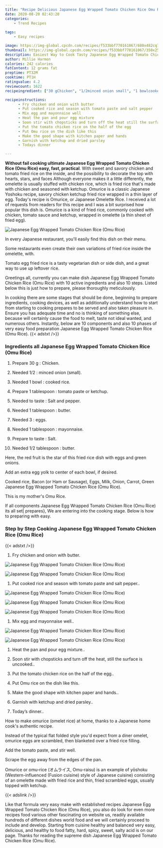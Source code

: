 ```yaml
---
title: "Recipe Delicious Japanese Egg Wrapped Tomato Chicken Rice Omu Rice"
date: 2020-08-20 02:43:20
categories:
    - Trend Recipes
    
tags:
    - Easy recipes

image: https://img-global.cpcdn.com/recipes/f533bbf770161067/680x482cq70/japanese-egg-wrapped-tomato-chicken-rice-omu-rice-recipe-main-photo.jpg
thumbnail: https://img-global.cpcdn.com/recipes/f533bbf770161067/350x250cq70/japanese-egg-wrapped-tomato-chicken-rice-omu-rice-recipe-main-photo.jpg
description: Easiest Way to Cook Tasty Japanese Egg Wrapped Tomato Chicken Rice Omu Rice with 10 ingredients and 10 stages of easy cooking.
author: Millie Harmon
calories: 242 calories
fatContent: 12 grams fat
preptime: PT32M
cooktime: PT1H
ratingvalue: 4.2
reviewcount: 1622
recipeingredient: ["30 gChicken", "1/2minced onion small", "1 bowlcooked rice", "1 tablespoontomato paste or ketchup", "to tasteSalt and pepper", "1 tablespoonbutter", "3eggs", "1 tablespoonmayonnaise", "to tasteSalt", "1/2 tablespoonbutter"]

recipeinstructions: 
      - Fry chicken and onion with butter 
      - Put cooked rice and season with tomato paste and salt pepper 
      - Mix egg and mayonnaise well 
      - Heat the pan and pour egg mixture 
      - Soon stir with chopsticks and turn off the heat still the surface is uncooked 
      - Put the tomato chicken rice on the half of the egg 
      - Put Omu rice on the dish like this 
      - Make the good shape with kitchen paper and hands 
      - Garnish with ketchup and dried parsley 
      - Todays dinner

---
```




**Without fail cooking ultimate Japanese Egg Wrapped Tomato Chicken Rice (Omu Rice) easy, fast, practical**. With sweet and savory chicken and tomato fried rice on the inside, and the possibility to decorate the top with hearts, stars, and faces Although everyone makes it a little differently, the omelette is usually stuffed with chicken rice, which is fried rice that&#39;s made with chicken and seasoned with ketchup. Omurice is a classic Japanese Yoshoku recipe, savory chicken ketchup fried rice wrapped in a thin layer of egg. Today&#39;s recipe is Omurice, or Japanese Omelette Rice. I received a lot of requests from readers for this recipe and I was a bit surprised how popular this dish is. Omurice is a kind of fried rice, commonly cooked with chicken, tomato sauce and ketchup, wrapped in omelette (a thin sheet of fried egg).


![Japanese Egg Wrapped Tomato Chicken Rice (Omu Rice)](https://img-global.cpcdn.com/recipes/f533bbf770161067/680x482cq70/japanese-egg-wrapped-tomato-chicken-rice-omu-rice-recipe-main-photo.jpg "Japanese Egg Wrapped Tomato Chicken Rice (Omu Rice)")



In every Japanese restaurant, you&#39;ll easily find this dish on their menu.

Some restaurants even create their own variations of fried rice inside the omelette, with.

Tomato egg fried rice is a tasty vegetarian dish or side dish, and a great way to use up leftover rice.


Greetings all, currently you can make dish Japanese Egg Wrapped Tomato Chicken Rice (Omu Rice) with 10 active ingredients and also 10 steps. Listed below this is just how to prepare, please thoroughly meticulously.

In cooking there are some stages that should be done, beginning to prepare ingredients, cooking devices, as well as additionally understand how to start from starting to cooking prepares to be served and also taken pleasure in. Ensure you has adequate time and no is thinking of something else, because will certainly cause the food to melt, taste not ideal wanted, and numerous others. Instantly, below are 10 components and also 10 phases of very easy food preparation Japanese Egg Wrapped Tomato Chicken Rice (Omu Rice).
{{< adstxt />}}

### Ingredients all Japanese Egg Wrapped Tomato Chicken Rice (Omu Rice)


1. Prepare 30 g : Chicken.

1. Needed 1/2 : minced onion (small).

1. Needed 1 bowl : cooked rice.

1. Prepare 1 tablespoon : tomato paste or ketchup.

1. Needed to taste : Salt and pepper.

1. Needed 1 tablespoon : butter.

1. Needed 3 : eggs.

1. Needed 1 tablespoon : mayonnaise.

1. Prepare to taste : Salt.

1. Needed 1/2 tablespoon : butter.


Here, the red fruit is the star of this fried rice dish with eggs and green onions.

Add an extra egg yolk to center of each bowl, if desired.

Cooked rice, Bacon (or Ham or Sausage), Eggs, Milk, Onion, Carrot, Green Japanese Egg Wrapped Tomato Chicken Rice (Omu Rice).

This is my mother&#39;s Omu Rice.


If all components Japanese Egg Wrapped Tomato Chicken Rice (Omu Rice) its all set| prepares}, We are entering into the cooking stage. Below is how to preparing with easy.

### Step by Step Cooking Japanese Egg Wrapped Tomato Chicken Rice (Omu Rice)

{{< adstxt />}}


1. Fry chicken and onion with butter.



![Japanese Egg Wrapped Tomato Chicken Rice (Omu Rice)](https://img-global.cpcdn.com/steps/577a01f521ab2936/160x128cq70/japanese-egg-wrapped-tomato-chicken-rice-omu-rice-recipe-step-1-photo.jpg" "Japanese Egg Wrapped Tomato Chicken Rice (Omu Rice)")

![Japanese Egg Wrapped Tomato Chicken Rice (Omu Rice)](https://img-global.cpcdn.com/steps/79b9bf1c433a506b/160x128cq70/japanese-egg-wrapped-tomato-chicken-rice-omu-rice-recipe-step-1-photo.jpg" "Japanese Egg Wrapped Tomato Chicken Rice (Omu Rice)")



1. Put cooked rice and season with tomato paste and salt pepper..



![Japanese Egg Wrapped Tomato Chicken Rice (Omu Rice)](https://img-global.cpcdn.com/steps/4af401fe3ba79ccc/160x128cq70/japanese-egg-wrapped-tomato-chicken-rice-omu-rice-recipe-step-2-photo.jpg" "Japanese Egg Wrapped Tomato Chicken Rice (Omu Rice)")

![Japanese Egg Wrapped Tomato Chicken Rice (Omu Rice)](https://img-global.cpcdn.com/steps/92121c3ff4edf7bd/160x128cq70/japanese-egg-wrapped-tomato-chicken-rice-omu-rice-recipe-step-2-photo.jpg" "Japanese Egg Wrapped Tomato Chicken Rice (Omu Rice)")

![Japanese Egg Wrapped Tomato Chicken Rice (Omu Rice)](https://img-global.cpcdn.com/steps/358b9b16eeca2ece/160x128cq70/japanese-egg-wrapped-tomato-chicken-rice-omu-rice-recipe-step-2-photo.jpg" "Japanese Egg Wrapped Tomato Chicken Rice (Omu Rice)")



1. Mix egg and mayonnaise well..



![Japanese Egg Wrapped Tomato Chicken Rice (Omu Rice)](https://img-global.cpcdn.com/steps/3c278d526a2bb5ef/160x128cq70/japanese-egg-wrapped-tomato-chicken-rice-omu-rice-recipe-step-3-photo.jpg" "Japanese Egg Wrapped Tomato Chicken Rice (Omu Rice)")

![Japanese Egg Wrapped Tomato Chicken Rice (Omu Rice)](https://img-global.cpcdn.com/steps/1e964907467f4052/160x128cq70/japanese-egg-wrapped-tomato-chicken-rice-omu-rice-recipe-step-3-photo.jpg" "Japanese Egg Wrapped Tomato Chicken Rice (Omu Rice)")



1. Heat the pan and pour egg mixture..



1. Soon stir with chopsticks and turn off the heat, still the surface is uncooked..



1. Put the tomato chicken rice on the half of the egg..



1. Put Omu rice on the dish like this.



1. Make the good shape with kitchen paper and hands..



1. Garnish with ketchup and dried parsley..



1. Today’s dinner..




How to make omurice (omelet rice) at home, thanks to a Japanese home cook&#39;s authentic recipe.

Instead of the typical flat folded style you&#39;d expect from a diner omelet, omurice eggs are scrambled, then blanketed over a fried rice filling.

Add the tomato paste, and stir well.

Scrape the egg away from the edges of the pan.

Omurice or omu-rice (オムライス, Omu-raisu) is an example of yōshoku (Western-influenced (Fusion cuisine) style of Japanese cuisine) consisting of an omelette made with fried rice and thin, fried scrambled eggs, usually topped with ketchup.


{{< adslink />}}

Like that formula very easy make with established recipes Japanese Egg Wrapped Tomato Chicken Rice (Omu Rice), you also do look for even more recipes food various other fascinating on website us, readily available hundreds of different dishes world food and we will certainly proceed to include and develop. Starting from cuisine healthy and balanced very easy, delicious, and healthy to food fatty, hard, spicy, sweet, salty acid is on our page. Thanks for reading the supreme dish Japanese Egg Wrapped Tomato Chicken Rice (Omu Rice).
